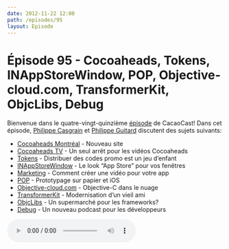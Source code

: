 ```yaml
---
date: 2012-11-22 12:00
path: /episodes/95
layout: Episode
---
```

# Épisode 95 - Cocoaheads, Tokens, INAppStoreWindow, POP, Objective-cloud.com, TransformerKit, ObjcLibs, Debug
<p>Bienvenue dans le quatre-vingt-quinzième <a href="https://archive.org/download/cacaocast/cacaocast_95.mp3" title="CocoaCast Cacao Episode 95">épisode</a> de CacaoCast! Dans cet épisode, <a href="http://www.twitter.com/philippec" title="Philippe Casgrain sur Twitter">Philippe Casgrain</a> et <a href="http://www.twitter.com/philippeguitard" title="Philippe Guitard sur Twitter">Philippe Guitard</a> discutent des sujets suivants:</p>
<ul><li><a href="http://cocoaheadsmtl.com" title="Cocoaheads Montréal">Cocoaheads Montréal</a> - Nouveau site</li>
<li><a href="http://cocoaheads.tv" title="Cocoaheads TV">Cocoaheads TV</a> - Un seul arrêt pour les vidéos Cocoaheads</li>
<li><a href="http://usetokens.com" title="Tokens">Tokens</a> - Distribuer des codes promo est un jeu d’enfant</li>
<li><a href="https://github.com/indragiek/INAppStoreWindow" title="INAppStoreWindow">INAppStoreWindow</a> - Le look “App Store” pour vos fenêtres</li>
<li><a href="http://bohemianpolymorph.wordpress.com/2012/11/07/how-to-make-great-app-videos/" title="Marketing">Marketing</a> - Comment créer une vidéo pour votre app</li>
<li><a href="https://itunes.apple.com/ca/app/pop-prototyping-on-paper/id555647796?mt=8" title="POP">POP</a> - Prototypage sur papier et iOS</li>
<li><a href="http://objective-cloud.com" title="Objective-cloud.com">Objective-cloud.com</a> - Objective-C dans le nuage</li>
<li><a href="https://github.com/mattt/TransformerKit" title="TransformerKit">TransformerKit</a> - Modernisation d’un vieil ami</li>
<li><a href="http://www.objclibs.com/" title="ObjcLibs">ObjcLibs</a> - Un supermarché pour les frameworks?</li>
<li><a href="http://www.imore.com/debug-1-loren-brichter-letterpress" title="Debug">Debug</a> - Un nouveau podcast pour les développeurs</li>
</ul>
<p><audio controls><source src="https://archive.org/download/cacaocast/cacaocast_95.mp3" type="audio/mpeg"><source src="https://archive.org/download/cacaocast/cacaocast_95.mp3" type="audio/mp4">Votre navigateur ne supporte pas l'élément audio / Your browser does not support the audio element.</audio></p>
